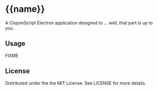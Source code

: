 # {{name}}

A ClojureScript Electron application designed to ... well, that part is
up to you.

## Usage

FIXME

## License

Distributed under the the MIT License. See LICENSE for more details.